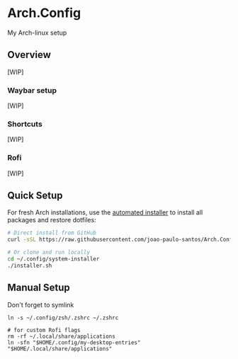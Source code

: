 # Arch.Config
My Arch-linux setup

## Overview
[WIP]

### Waybar setup
[WIP]

### Shortcuts
[WIP]

### Rofi
[WIP]

## Quick Setup

For fresh Arch installations, use the [automated installer](system-installer/README.md) to install all packages and restore dotfiles:
```bash
# Direct install from GitHub
curl -sSL https://raw.githubusercontent.com/joao-paulo-santos/Arch.Config/main/system-installer/installer.sh | bash

# Or clone and run locally
cd ~/.config/system-installer
./installer.sh
```

## Manual Setup

Don't forget to symlink

```
ln -s ~/.config/zsh/.zshrc ~/.zshrc

# for custom Rofi flags
rm -rf ~/.local/share/applications
ln -sfn "$HOME/.config/my-desktop-entries" "$HOME/.local/share/applications"

```
